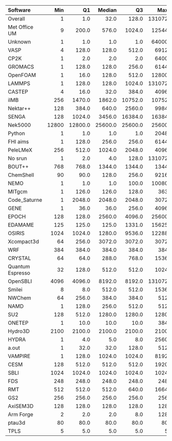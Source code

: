 | Software         |   Min |      Q1 |   Median |      Q3 |    Max |   Jobs |     Nodeh |   PercentUse |   Users |   Projects |
|:-----------------|------:|--------:|---------:|--------:|-------:|-------:|----------:|-------------:|--------:|-----------:|
| Overall          |     1 |     1.0 |     32.0 |   128.0 | 131072 | 557805 | 1444295.0 |        100.0 |     605 |         98 |
| Met Office UM    |     9 |   200.0 |    576.0 |  1024.0 |  12544 |   7507 |  244685.9 |         16.9 |      36 |          2 |
| Unknown          |     1 |     1.0 |      1.0 |     1.0 |  64000 | 151340 |  242441.4 |         16.8 |     275 |         68 |
| VASP             |     4 |   128.0 |    128.0 |   512.0 |   6912 |  84930 |  219202.9 |         15.2 |     100 |         12 |
| CP2K             |     1 |     2.0 |      2.0 |     2.0 |   6400 |  13269 |  106769.1 |          7.4 |      33 |          9 |
| GROMACS          |     1 |   128.0 |    128.0 |   256.0 |   6144 |   7913 |   91447.6 |          6.3 |      28 |          6 |
| OpenFOAM         |     1 |    16.0 |    128.0 |   512.0 |  12800 |   1165 |   70330.6 |          4.9 |      37 |         11 |
| LAMMPS           |     1 |   128.0 |    128.0 |  1024.0 | 131072 |  11926 |   65761.3 |          4.6 |      36 |         14 |
| CASTEP           |     4 |    16.0 |     32.0 |   384.0 |   4096 | 113175 |   52700.9 |          3.6 |      29 |          6 |
| iIMB             |   256 |  1470.0 |   1862.0 | 10752.0 |  10752 |     82 |   48644.4 |          3.4 |       2 |          2 |
| Nektar++         |   128 |   384.0 |    640.0 |  2560.0 |   9984 |    421 |   39922.7 |          2.8 |       9 |          3 |
| SENGA            |   128 |  1024.0 |   3456.0 | 16384.0 |  16384 |     19 |   33049.0 |          2.3 |       2 |          1 |
| Nek5000          | 12800 | 12800.0 |  25600.0 | 25600.0 |  25600 |      8 |   31213.8 |          2.2 |       2 |          2 |
| Python           |     1 |     1.0 |      1.0 |     1.0 |   2048 |  63045 |   19895.2 |          1.4 |      29 |         12 |
| FHI aims         |     1 |   128.0 |    256.0 |   256.0 |   6144 |   6801 |   19401.7 |          1.3 |      13 |          3 |
| PeleLMeX         |   256 |   512.0 |   1024.0 |  2048.0 |   4096 |     70 |   19003.4 |          1.3 |       2 |          1 |
| No srun          |     1 |     2.0 |      4.0 |   128.0 | 131072 |  23045 |   17132.8 |          1.2 |     316 |         68 |
| BOUT++           |   768 |   768.0 |   1344.0 |  1344.0 |   1344 |     74 |   14254.1 |          1.0 |       1 |          1 |
| ChemShell        |    90 |    90.0 |    128.0 |   256.0 |   9216 |    194 |   13671.6 |          0.9 |      11 |          3 |
| NEMO             |     1 |     1.0 |      1.0 |   100.0 |  10080 |   5170 |   10777.5 |          0.7 |      18 |          2 |
| MITgcm           |     1 |   126.0 |    126.0 |   128.0 |    363 |  22250 |    9527.5 |          0.7 |       8 |          2 |
| Code_Saturne     |     1 |  2048.0 |   2048.0 |  2048.0 |   3072 |     33 |    9289.1 |          0.6 |       3 |          3 |
| GENE             |     1 |    36.0 |     36.0 |   256.0 |   4096 |    201 |    8043.2 |          0.6 |       4 |          2 |
| EPOCH            |   128 |   128.0 |   2560.0 |  4096.0 |  25600 |     48 |    7549.7 |          0.5 |       2 |          1 |
| EDAMAME          |   125 |   125.0 |    125.0 |  1331.0 |  15625 |     97 |    6369.7 |          0.4 |       2 |          1 |
| OSIRIS           |  1024 |  1024.0 |   1280.0 |  9536.0 |  12288 |     30 |    5962.2 |          0.4 |       1 |          1 |
| Xcompact3d       |    64 |   256.0 |   3072.0 |  3072.0 |   3072 |     26 |    5145.0 |          0.4 |       6 |          3 |
| WRF              |   384 |   384.0 |    384.0 |   384.0 |    384 |     30 |    5078.8 |          0.4 |       2 |          1 |
| CRYSTAL          |    64 |    64.0 |    288.0 |   768.0 |   1536 |    187 |    5074.4 |          0.4 |       3 |          1 |
| Quantum Espresso |    32 |   128.0 |    512.0 |   512.0 |   1024 |  26883 |    3995.3 |          0.3 |      11 |          3 |
| OpenSBLI         |  4096 |  4096.0 |   8192.0 |  8192.0 | 131072 |     11 |    3455.3 |          0.2 |       2 |          2 |
| Smilei           |     8 |     8.0 |    512.0 |   512.0 |   1536 |    506 |    2599.3 |          0.2 |       2 |          1 |
| NWChem           |    64 |   256.0 |    384.0 |   384.0 |    512 |    278 |    2533.7 |          0.2 |       6 |          5 |
| NAMD             |     1 |   128.0 |    256.0 |   512.0 |    512 |     84 |    1511.4 |          0.1 |       5 |          5 |
| SU2              |   128 |   512.0 |   1280.0 |  1280.0 |   1280 |     18 |    1231.6 |          0.1 |       1 |          1 |
| ONETEP           |     1 |    10.0 |     10.0 |    10.0 |    384 |  14722 |    1226.9 |          0.1 |       8 |          2 |
| Hydro3D          |  2100 |  2100.0 |   2100.0 |  2100.0 |   2100 |      4 |    1212.6 |          0.1 |       1 |          1 |
| HYDRA            |     1 |     4.0 |      5.0 |     8.0 |   2560 |   1535 |     864.2 |          0.1 |       8 |          4 |
| a.out            |     1 |    32.0 |     32.0 |   128.0 |    512 |    356 |     817.0 |          0.1 |       5 |          5 |
| VAMPIRE          |     1 |   128.0 |   1024.0 |  1024.0 |   8192 |    123 |     714.4 |          0.0 |       5 |          3 |
| CESM             |   128 |   512.0 |    512.0 |   512.0 |   1920 |     39 |     526.5 |          0.0 |       4 |          2 |
| SBLI             |  1024 |  1024.0 |   1024.0 |  1024.0 |   1024 |      4 |     479.3 |          0.0 |       1 |          1 |
| FDS              |   248 |   248.0 |    248.0 |   248.0 |    248 |     10 |     432.1 |          0.0 |       1 |          1 |
| RMT              |   512 |   512.0 |    512.0 |   640.0 |   1664 |     34 |     310.6 |          0.0 |       3 |          1 |
| GS2              |   256 |   256.0 |    256.0 |   256.0 |    256 |     44 |      30.8 |          0.0 |       1 |          1 |
| AxiSEM3D         |   128 |   128.0 |    128.0 |   128.0 |    128 |     23 |       7.9 |          0.0 |       1 |          1 |
| Arm Forge        |     2 |     2.0 |      2.0 |     8.0 |    128 |     45 |       0.5 |          0.0 |       4 |          4 |
| ptau3d           |    80 |    80.0 |     80.0 |    80.0 |     80 |      9 |       0.2 |          0.0 |       1 |          1 |
| TPLS             |     5 |     5.0 |      5.0 |     5.0 |      5 |     21 |       0.0 |          0.0 |       1 |          1 |